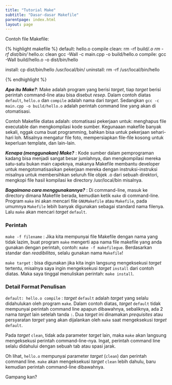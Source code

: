 ```yaml
---
title: "Tutorial Make"
subtitle: "Dasar-dasar Makefile"
parentpage: index.html
layout: page
---
```

Contoh file Makefile:

{% highlight makefile %}
default: hello.o compile
clean:
    rm -rf build/*.o
    rm -rf dist/bin/*
hello.o: clean 
    gcc -Wall -c main.cpp -o build/hello.o
compile:
    gcc -Wall build/hello.o -o dist/bin/hello

install:
    cp dist/bin/hello /usr/local/bin/
uninstall:
    rm -rf /usr/local/bin/hello

{% endhighlight %}

***Apa itu Make?***: Make adalah program yang berisi *target*, tiap *target* berisi perintah command-line atau bisa disebut *resep*. Dalam contoh diatas `default`, `hello.o` dan `compile` adalah nama dari *target*. Sedangkan `gcc -c main.cpp -o build/hello.o` adalah perintah command line yang akan di otomatisasi.

Contoh Makefile diatas adalah: otomatisasi pekerjaan untuk: menghapus file executable dan mengkompilasi kode sumber. Kegunaaan makefile banyak sekali, nggak cuma buat programming, bahkan bisa untuk pekerjaan sehari-hari loh. Misalnya mengatur file foto, mempersiapkan file-file kosong untuk keperluan template, dan lain-lain.

***Kenapa (menggunakan) Make?*** : Kode sumber dalam pemprograman kadang bisa menjadi sangat besar jumlahnya, dan mengkompilasi mereka satu-satu bukan main capeknya, makanya Makefile membantu developer untuk mengotomatisasikan pekerjaan mereka dengan instruksi-instruksi misalnya untuk membersihkan seluruh file objek .o dari sebuah direktori, mengkopi file hasil kompilasi ke directory /usr/local/bin misalnya.

***Bagaimana cara menggunakannya?*** : Di command-line, masuk ke directory dimana Makefile berada, kemudian ketik `make` di command-line. Program `make` ini akan mencari file `GNUMakefile` atau `Makefile`, pada umumnya `Makefile` lebih banyak digunakan sebagai standard nama filenya. Lalu `make` akan mencari *target* `default`.

### Perintah

`make -f filename` : Jika kita mempunyai file Makefile dengan nama yang tidak lazim, buat program `make` mengerti apa nama file makefile yang anda gunakan dengan perintah, contoh: `make -f makefilegue`. Berdasarkan standar dan *readibilitas*, selalu gunakan nama `Makefile`!

`make target` : bisa digunakan jika kita ingin langsung mengeksekusi *target* tertentu, misalnya saya ingin mengeksekusi *target* `install` dari contoh diatas. Maka saya tinggal menuliskan perintah: `make install`.

### Detail Format Penulisan

`default: hello.o compile` : *target* `default` adalah *target* yang selalu didahulukan oleh program `make`. Dalam contoh diatas, *target* `default` tidak mempunyai perintah command line apapun dibawahnya, sebaliknya, ada 2 nama *target* lain setelah tanda `:`. Dua *target* ini dinamakan *prequisites* atau persyaratan *target* yang akan dijalankan oleh `make` saat mengeksekusi *target* `default`.

Pada *target* `clean`, tidak ada parameter *target* lain, maka `make` akan langsung mengeksekusi perintah command-line-nya. Ingat, perintah command line selalu didahului dengan sebuah tab atau spasi jarak.

Oh lihat, `hello.o` mempunyai parameter *target* (`clean`) dan perintah command line. `make` akan mengeksekusi *target* `clean` lebih dahulu, baru kemudian perintah command-line dibawahnya.

Gampang kan?